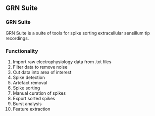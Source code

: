 ## GRN Suite

### GRN Suite

GRN Suite is a suite of tools for spike sorting extracellular sensillum tip recordings. 

### Functionality
1. Import raw electrophysiology data from .txt files
2. Filter data to remove noise
3. Cut data into area of interest
4. Spike detection
5. Artefact removal
6. Spike sorting
7. Manual curation of spikes
8. Export sorted spikes
9. Burst analysis 
10. Feature extraction


